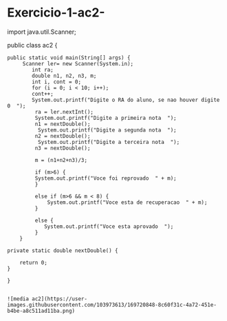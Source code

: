 # Exercicio-1-ac2-
import java.util.Scanner;

public class ac2 {

    public static void main(String[] args) {
         Scanner ler= new Scanner(System.in);
            int ra;
            double n1, n2, n3, m;
            int i, cont = 0;
            for (i = 0; i < 10; i++);
            cont++;
            System.out.printf("Digite o RA do aluno, se nao houver digite 0  ");
             ra = ler.nextInt();
             System.out.printf("Digite a primeira nota  ");
             n1 = nextDouble();
              System.out.printf("Digite a segunda nota  ");
             n2 = nextDouble();
              System.out.printf("Digite a terceira nota  ");
             n3 = nextDouble();

             m = (n1+n2+n3)/3;

             if (m>6) {
             System.out.printf("Voce foi reprovado  " + m);
             }

             else if (m>6 && m < 8) {
                 System.out.printf("Voce esta de recuperacao  " + m);
             }

             else {
                System.out.printf("Voce esta aprovado  ");
             }
        }

    private static double nextDouble() {

        return 0;
    }

    }
    
    
    ![media ac2](https://user-images.githubusercontent.com/103973613/169720848-8c60f31c-4a72-451e-b4be-a8c511ad11ba.png)
